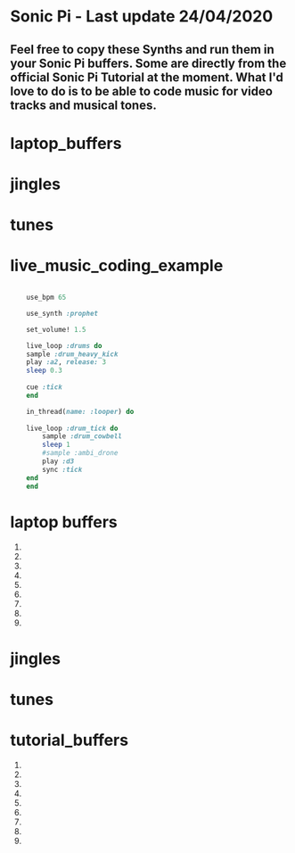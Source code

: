 # Sonic Pi  - Last update 24/04/2020

## Feel free to copy these Synths and run them in your Sonic Pi buffers. Some are directly from the official Sonic Pi Tutorial at the moment.  What I'd love to do is to be able to code music for video tracks and musical tones.

# laptop_buffers
# jingles
# tunes
# live_music_coding_example

```ruby

    use_bpm 65

    use_synth :prophet

    set_volume! 1.5

    live_loop :drums do
    sample :drum_heavy_kick
    play :a2, release: 3
    sleep 0.3
    
    cue :tick
    end

    in_thread(name: :looper) do
    
    live_loop :drum_tick do
        sample :drum_cowbell
        sleep 1
        #sample :ambi_drone
        play :d3
        sync :tick
    end
    end

```
# laptop buffers

1.

2.

3.

4.

5.

6.

7.

8.

9.


# jingles

# tunes

# tutorial_buffers

1.

2.

3.

4.

5.

6.

7.

8.

9.



